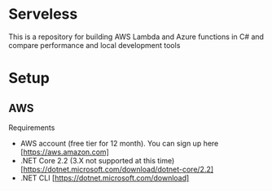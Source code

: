 # Serveless

This is a repository for building AWS Lambda and Azure functions in C# and compare performance and local development tools

# Setup

## AWS

Requirements
- AWS account (free tier for 12 month). You can sign up here [https://aws.amazon.com]
- .NET Core 2.2 (3.X not supported at this time) [https://dotnet.microsoft.com/download/dotnet-core/2.2]
- .NET CLI [https://dotnet.microsoft.com/download]







